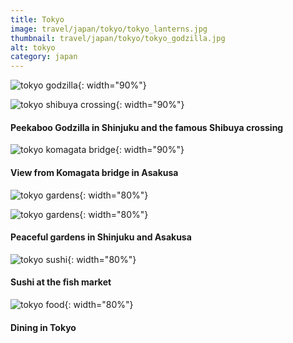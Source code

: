 ```yaml
---
title: Tokyo
image: travel/japan/tokyo/tokyo_lanterns.jpg
thumbnail: travel/japan/tokyo/tokyo_godzilla.jpg
alt: tokyo
category: japan
---
```


![tokyo godzilla](./assets/img/travel/japan/tokyo/tokyo_godzilla.jpg){: width="90%"}

![tokyo shibuya crossing](./assets/img/travel/japan/tokyo/tokyo_crossing.jpg){: width="90%"}

#### Peekaboo Godzilla in Shinjuku and the famous Shibuya crossing

![tokyo komagata bridge](./assets/img/travel/japan/tokyo/tokyo_bridge.jpg){: width="90%"}

#### View from Komagata bridge in Asakusa

![tokyo gardens](./assets/img/travel/japan/tokyo/tokyo_gardens1.jpg){: width="80%"}

![tokyo gardens](./assets/img/travel/japan/tokyo/tokyo_gardens2.jpg){: width="80%"}

#### Peaceful gardens in Shinjuku and Asakusa

![tokyo sushi](./assets/img/travel/japan/tokyo/tokyo_sushi.jpg){: width="80%"}

#### Sushi at the fish market

![tokyo food](./assets/img/travel/japan/tokyo/tokyo_food.jpg){: width="80%"}

#### Dining in Tokyo
